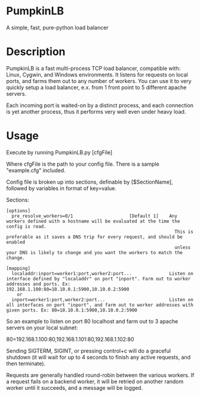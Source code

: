 # PumpkinLB
A simple, fast, pure-python load balancer

Description
===========

PumpkinLB is a fast multi-process TCP load balancer, compatible with: Linux, Cygwin, and Windows environments. It listens for requests on local ports, and farms them out to any number of workers. You can use it to very quickly setup a load balancer, e.x. from 1 front point to 5 different apache servers.

Each incoming port is waited-on by a distinct process, and each connection is yet another process, thus it performs very well even under heavy load.

Usage
=====

Execute by running PumpkinLB.py [cfgFile]

Where cfgFile is the path to your config file. There is a sample "example.cfg" included.

Config file is broken up into sections, definable by [$SectionName], followed by variables in format of key=value.

  Sections:

    [options]
      pre_resolve_workers=0/1                     [Default 1]    Any workers defined with a hostname will be evaluated at the time the config is read.
                                                                   This is preferable as it saves a DNS trip for every request, and should be enabled
                                                                   unless your DNS is likely to change and you want the workers to match the change.

    [mapping]
      localaddr:inport=worker1:port,worker2:port...              Listen on interface defined by "localaddr" on port "inport". Farm out to worker addresses and ports. Ex: 192.168.1.100:80=10.10.0.1:5900,10.10.0.2:5900
        or
      inport=worker1:port,worker2:port...                        Listen on all interfaces on port "inport", and farm out to worker addresses with given ports. Ex: 80=10.10.0.1:5900,10.10.0.2:5900


So an example to listen on port 80 localhost and farm out to 3 apache servers on your local subnet:

80=192.168.1.100:80,192.168.1.101:80,192.168.1.102:80



Sending SIGTERM, SIGINT, or pressing control+c will do a graceful shutdown (it will wait for up to 4 seconds to finish any active requests, and then terminate).


Requests are generally handled round-robin between the various workers. If a request fails on a backend worker, it will be retried on another random worker until it succeeds, and a message will be logged.

